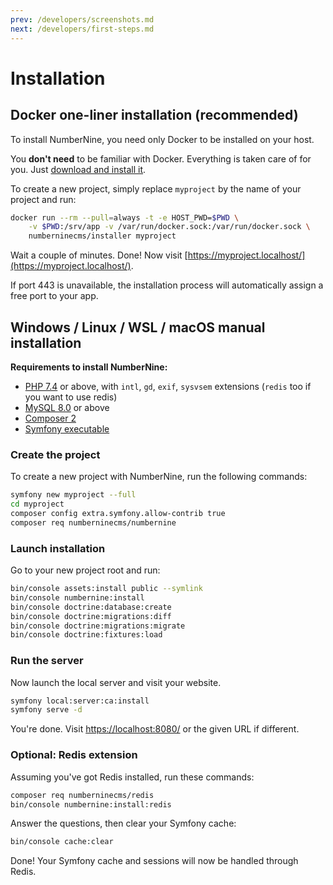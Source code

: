 ```yaml
---
prev: /developers/screenshots.md
next: /developers/first-steps.md
---
```


# Installation

## Docker one-liner installation (recommended)

To install NumberNine, you need only Docker to be installed on your host.

You **don't need** to be familiar with Docker. Everything is taken care of for you.
Just [download and install it](https://www.docker.com/products/docker-desktop).


To create a new project, simply replace `myproject` by the name of your project and run:

```bash
docker run --rm --pull=always -t -e HOST_PWD=$PWD \
    -v $PWD:/srv/app -v /var/run/docker.sock:/var/run/docker.sock \
    numberninecms/installer myproject
```

Wait a couple of minutes. Done! Now visit [https://myproject.localhost/](https://myproject.localhost/).

If port 443 is unavailable, the installation process will automatically assign a free port to your app.


## Windows / Linux / WSL / macOS manual installation

**Requirements to install NumberNine:**

* [PHP 7.4](https://www.php.net/downloads.php) or above, with `intl`, `gd`, `exif`, `sysvsem` extensions (`redis` too if you want to use redis)
* [MySQL 8.0](https://www.mysql.com/downloads/) or above
* [Composer 2](https://getcomposer.org/download/)
* [Symfony executable](https://symfony.com/download)

### Create the project

To create a new project with NumberNine, run the following commands:

```bash
symfony new myproject --full
cd myproject
composer config extra.symfony.allow-contrib true
composer req numberninecms/numbernine
```

### Launch installation

Go to your new project root and run:

```bash
bin/console assets:install public --symlink
bin/console numbernine:install
bin/console doctrine:database:create
bin/console doctrine:migrations:diff
bin/console doctrine:migrations:migrate
bin/console doctrine:fixtures:load
```

### Run the server

Now launch the local server and visit your website.

```bash
symfony local:server:ca:install
symfony serve -d
```

You're done. Visit [https://localhost:8080/](https://localhost:8080/) or the given URL if different.


### Optional: Redis extension

Assuming you've got Redis installed, run these commands:

```bash
composer req numberninecms/redis
bin/console numbernine:install:redis
```

Answer the questions, then clear your Symfony cache:

```bash
bin/console cache:clear
```

Done! Your Symfony cache and sessions will now be handled through Redis.
